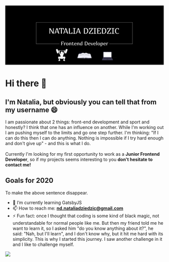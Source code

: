 ![](https://raw.githubusercontent.com/nataliadziedzic/nataliadziedzic/main/Intro.jpg)
# Hi there 👋
I'm Natalia, but obviously you can tell that from my username 😄 
</br>
---
I am passionate about 2 things: front-end development and sport and honestly? I think that one has an influence on another. While I'm working out I am pushing myself to the limits and go one step further. I'm thinking: "If I can do this then I can do anything. Nothing is impossible if I try hard enough and don't give up" - and this is what I do.
</br> </br>
Currently I'm looking for my first opportunity to work as a **Junior Frontend Developer**, so if my projects seems interesting to you **don't hesitate to contact me!**
</br>
## Goals for 2020
To make the above sentence disappear.

- 🌱 I’m currently learning GatsbyJS
- 📫 How to reach me: **nd.nataliadziedzic@gmail.com**
- ⚡ Fun fact: once I thought that coding is some kind of black magic, not understandable for normal people like me. But then my friend told me he want to learn it, so I asked him "do you know anything about it?", he said: "Nah, but I'll learn", and I don't know why, but it hit me hard with its simplicity. This is why I started this journey. I saw another challenge in it and I like to challenge myself.

<img src="https://github-readme-stats.vercel.app/api?username=nataliadziedzic&&show_icons=true&title_color=ffffff&icon_color=bb2acf&text_color=daf7dc&bg_color=151515">
